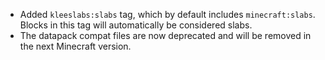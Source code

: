 - Added `kleeslabs:slabs` tag, which by default includes `minecraft:slabs`. Blocks in this tag will automatically be considered slabs.
- The datapack compat files are now deprecated and will be removed in the next Minecraft version.